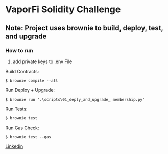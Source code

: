 # VaporFi Solidity Challenge
## Note: Project uses brownie to build, deploy, test, and upgrade

### How to run 

1. add private keys to .env File

Build Contracts:

    $ brownie compile --all
    
Run Deploy + Upgrade:

    $ brownie run '.\scripts\01_deply_and_upgrade_ membership.py'
    
Run Tests:

    $ brownie test 
    
Run Gas Check:

    $ brownie test --gas  
   
[Linkedin](https://www.linkedin.com/in/tyroneharrisjr/)
    
